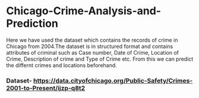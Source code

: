 # Chicago-Crime-Analysis-and-Prediction

Here we have used the dataset which contains the records of crime in Chicago from 2004.The dataset is in structured format and contains attributes of criminal such as
Case number, Date of Crime, Location of Crime, Description of crime and Type of Crime etc. From this we can predict the differnt crimes and locations beforehand. 
 ### Dataset- https://data.cityofchicago.org/Public-Safety/Crimes-2001-to-Present/ijzp-q8t2
